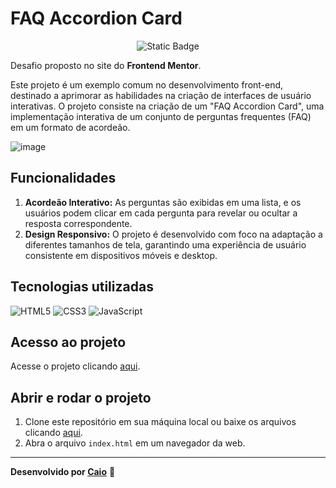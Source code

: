 # FAQ Accordion Card

<p align="center">
     <img loading="lazy" alt="Static Badge" src="https://img.shields.io/badge/Status-Conclu%C3%ADdo-blue?style=for-the-badge">
</p>

Desafio proposto no site do **Frontend Mentor**.

Este projeto é um exemplo comum no desenvolvimento front-end, destinado a aprimorar as habilidades na criação de interfaces de usuário interativas. O projeto consiste na criação de um "FAQ Accordion Card", uma implementação interativa de um conjunto de perguntas frequentes (FAQ) em um formato de acordeão. 

![image](https://github.com/caioikn/cartao-faq/assets/28030999/c1570c43-63a4-4d11-9ef1-2bcb40ed61bc)

## Funcionalidades
1. **Acordeão Interativo:** As perguntas são exibidas em uma lista, e os usuários podem clicar em cada pergunta para revelar ou ocultar a resposta correspondente.
2. **Design Responsivo:** O projeto é desenvolvido com foco na adaptação a diferentes tamanhos de tela, garantindo uma experiência de usuário consistente em dispositivos móveis e desktop.

## Tecnologias utilizadas
![HTML5](https://img.shields.io/badge/html5-%23E34F26.svg?style=for-the-badge&logo=html5&logoColor=white) ![CSS3](https://img.shields.io/badge/css3-%231572B6.svg?style=for-the-badge&logo=css3&logoColor=white) ![JavaScript](https://img.shields.io/badge/JavaScript-323330?style=for-the-badge&logo=javascript&logoColor=F7DF1E)

## Acesso ao projeto
Acesse o projeto clicando [aqui](https://caioikn.github.io/cartao-faq/).

## Abrir e rodar o projeto
1. Clone este repositório em sua máquina local ou baixe os arquivos clicando [aqui](https://github.com/caioikn/cartao-faq/archive/main/cartao-faq.zip).
2. Abra o arquivo `index.html` em um navegador da web.

---
**Desenvolvido por [Caio](https://www.linkedin.com/in/caioikena/)** 💙
